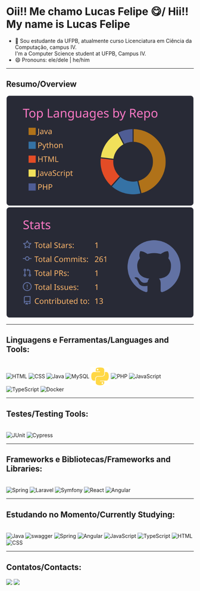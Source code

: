 # Oii!! Me chamo Lucas Felipe :yum:/ Hii!! My name is Lucas Felipe

- :school: Sou estudante da UFPB, atualmente curso Licenciatura em Ciência da Computação, campus IV.  
  I'm a Computer Science student at UFPB, Campus IV.
- :smile: Pronouns: ele/dele | he/him

---

## Resumo/Overview
[![](https://raw.githubusercontent.com/FLucasF/FLucasF/master/profile-summary-card-output/dracula/1-repos-per-language.svg)](https://github.com/vn7n24fzkq/github-profile-summary-cards)  
[![](https://raw.githubusercontent.com/FLucasF/FLucasF/master/profile-summary-card-output/dracula/3-stats.svg)](https://github.com/vn7n24fzkq/github-profile-summary-cards)

---

## Linguagens e Ferramentas/Languages and Tools:
<div style="display: inline_block"><br>
  <img align="center" alt="HTML" height="50" width="50" src="https://cdn.jsdelivr.net/gh/devicons/devicon/icons/html5/html5-original.svg" />
  <img align="center" alt="CSS" height="50" width="50" src="https://cdn.jsdelivr.net/gh/devicons/devicon/icons/css3/css3-original.svg" />
  <img align="center" alt="Java" height="50" width="50" src="https://cdn.jsdelivr.net/gh/devicons/devicon/icons/java/java-original-wordmark.svg" />
  <img align="center" alt="MySQL" height="50" width="50" src="https://cdn.jsdelivr.net/gh/devicons/devicon/icons/mysql/mysql-original-wordmark.svg">
  <img align="center" alt="Python" height="50" width="50" src="https://raw.githubusercontent.com/devicons/devicon/master/icons/python/python-plain.svg">
  <img align="center" alt="PHP" height="50" width="50" src="https://cdn.jsdelivr.net/gh/devicons/devicon/icons/php/php-original.svg">    
  <img align="center" alt="JavaScript" height="50" width="50" src="https://cdn.jsdelivr.net/gh/devicons/devicon/icons/javascript/javascript-original.svg" />
  <img align="center" alt="TypeScript" height="50" width="50" src="https://cdn.jsdelivr.net/gh/devicons/devicon/icons/typescript/typescript-original.svg" />
  <img align="center" alt="Docker" height="50" width="50" src="https://cdn.jsdelivr.net/gh/devicons/devicon@latest/icons/docker/docker-original-wordmark.svg" />
</div>

---

## Testes/Testing Tools:
<div style="display: inline_block"><br>       
  <img align="center" alt="JUnit" height="40" width="40" src="https://cdn.jsdelivr.net/gh/devicons/devicon/icons/junit/junit-original.svg">
  <img align="center" alt="Cypress" height="40" width="40" src="https://cdn.jsdelivr.net/gh/devicons/devicon/icons/cypressio/cypressio-original.svg">   
</div>

---

## Frameworks e Bibliotecas/Frameworks and Libraries:
<div style="display: inline_block"><br>
  <img align="center" alt="Spring" height="50" width="50" src="https://cdn.jsdelivr.net/gh/devicons/devicon/icons/spring/spring-original-wordmark.svg" />
  <img align="center" alt="Laravel" height="70" width="70" src="https://cdn.jsdelivr.net/gh/devicons/devicon@latest/icons/laravel/laravel-original-wordmark.svg" />
  <img align="center" alt="Symfony" height="50" width="50" src="https://cdn.jsdelivr.net/gh/devicons/devicon/icons/symfony/symfony-original-wordmark.svg" />
  <img align="center" alt="React" height="50" width="50" src="https://cdn.jsdelivr.net/gh/devicons/devicon@latest/icons/react/react-original-wordmark.svg" />         
  <img align="center" alt="Angular" height="50" width="50" src="https://cdn.jsdelivr.net/gh/devicons/devicon@latest/icons/angular/angular-original.svg" />
</div>

---

## Estudando no Momento/Currently Studying:
<div style="display: inline_block"><br>
  <img align="center" alt="Java" height="50" width="50" src="https://cdn.jsdelivr.net/gh/devicons/devicon/icons/java/java-original-wordmark.svg" />
  <img align="center" alt="swagger" height="120" width="120" src="https://cdn.jsdelivr.net/gh/devicons/devicon@latest/icons/swagger/swagger-original-wordmark.svg" />
  <img align="center" alt="Spring" height="50" width="50" src="https://cdn.jsdelivr.net/gh/devicons/devicon/icons/spring/spring-original-wordmark.svg" />
  <img align="center" alt="Angular" height="50" width="50" src="https://cdn.jsdelivr.net/gh/devicons/devicon@latest/icons/angular/angular-original.svg" />
  <img align="center" alt="JavaScript" height="50" width="50" src="https://cdn.jsdelivr.net/gh/devicons/devicon/icons/javascript/javascript-original.svg" />
  <img align="center" alt="TypeScript" height="50" width="50" src="https://cdn.jsdelivr.net/gh/devicons/devicon/icons/typescript/typescript-original.svg" />
  <img align="center" alt="HTML" height="50" width="50" src="https://cdn.jsdelivr.net/gh/devicons/devicon/icons/html5/html5-original.svg" />
  <img align="center" alt="CSS" height="50" width="50" src="https://cdn.jsdelivr.net/gh/devicons/devicon/icons/css3/css3-original.svg" />
</div>

---

## Contatos/Contacts:
<div> 
  <a href="mailto:lucasfelipeGITHUB@gmail.com"><img align="center" height="30" src="https://img.shields.io/badge/-Gmail-%23333?style=for-the-badge&logo=gmail&logoColor=white"></a>
  <a href="https://www.linkedin.com/in/lucas-felipe-gomes-pedrosa-a96a0825a/" target="_blank"><img align="center" height="30" src="https://img.shields.io/badge/-LinkedIn-%230077B5?style=for-the-badge&logo=linkedin&logoColor=white"></a> 
</div>
